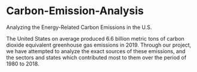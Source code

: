 # Carbon-Emission-Analysis
Analyzing the Energy-Related Carbon Emissions in the U.S.

The United States on average produced 6.6 billion metric tons of carbon dioxide equivalent greenhouse gas emissions in 2019. Through our project, we have attempted to analyze the exact sources of these emissions, and the sectors and states which contributed most to them over the period of 1980 to 2018.
